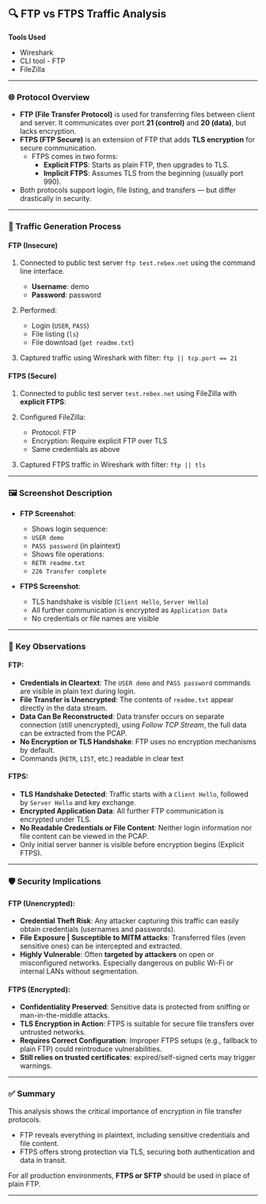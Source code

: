 ## 🔍 FTP vs FTPS Traffic Analysis

**Tools Used**
  - Wireshark
  - CLI tool - FTP
  - FileZilla

---

### 🌐 Protocol Overview

- **FTP (File Transfer Protocol)** is used for transferring files between client and server. It communicates over port **21 (control)** and **20 (data)**, but lacks encryption.
- **FTPS (FTP Secure)** is an extension of FTP that adds **TLS encryption** for secure communication.
  - FTPS comes in two forms:
    - **Explicit FTPS**: Starts as plain FTP, then upgrades to TLS.
    - **Implicit FTPS**: Assumes TLS from the beginning (usually port 990).
- Both protocols support login, file listing, and transfers — but differ drastically in security.

---

### 🧪 Traffic Generation Process

#### FTP (Insecure)

1. Connected to public test server `ftp test.rebex.net` using the command line interface.
    - **Username**: demo
    - **Password**: password

2. Performed:
    - Login (`USER`, `PASS`)
    - File listing (`ls`)
    - File download (`get readme.txt`)

3. Captured traffic using Wireshark with filter: `ftp || tcp.port == 21`

#### FTPS (Secure)

1. Connected to public test server `test.rebex.net` using FileZilla with **explicit FTPS**:

2. Configured FileZilla:
    - Protocol: FTP
    - Encryption: Require explicit FTP over TLS
    - Same credentials as above

3. Captured FTPS traffic in Wireshark with filter: `ftp || tls`

---

### 🖼️ Screenshot Description

  - **FTP Screenshot**:
    - Shows login sequence:
     - `USER demo`
     - `PASS password` (in plaintext)
    - Shows file operations:
     - `RETR readme.txt`
     - `226 Transfer complete`
     
  - **FTPS Screenshot**:
    - TLS handshake is visible (`Client Hello`, `Server Hello`)
    - All further communication is encrypted as `Application Data`
    - No credentials or file names are visible

---

### 📌 Key Observations

#### FTP:
- **Credentials in Cleartext**: The `USER demo` and `PASS password` commands are visible in plain text during login.
- **File Transfer is Unencrypted**: The contents of `readme.txt` appear directly in the data stream.
- **Data Can Be Reconstructed**: Data transfer occurs on separate connection (still unencrypted), using *Follow TCP Stream*, the full data can be extracted from the PCAP.
- **No Encryption or TLS Handshake**: FTP uses no encryption mechanisms by default.
- Commands (`RETR`, `LIST`, etc.) readable in clear text

#### FTPS:
- **TLS Handshake Detected**: Traffic starts with a `Client Hello`, followed by `Server Hello` and key exchange.
- **Encrypted Application Data**: All further FTP communication is encrypted under TLS.
- **No Readable Credentials or File Content**: Neither login information nor file content can be viewed in the PCAP.
- Only initial server banner is visible before encryption begins (Explicit FTPS).

---

### 🛡️ Security Implications

#### FTP (Unencrypted):
- **Credential Theft Risk**: Any attacker capturing this traffic can easily obtain credentials (usernames and passwords).
- **File Exposure | Susceptible to MITM attacks**: Transferred files (even sensitive ones) can be intercepted and extracted.
- **Highly Vulnerable**: Often **targeted by attackers** on open or misconfigured networks. Especially dangerous on public Wi-Fi or internal LANs without segmentation.

#### FTPS (Encrypted):
- **Confidentiality Preserved**: Sensitive data is protected from sniffing or man-in-the-middle attacks.
- **TLS Encryption in Action**: FTPS is suitable for secure file transfers over untrusted networks.
- **Requires Correct Configuration**: Improper FTPS setups (e.g., fallback to plain FTP) could reintroduce vulnerabilities.
- **Still relies on trusted certificates**: expired/self-signed certs may trigger warnings.

---

### ✅ Summary

This analysis shows the critical importance of encryption in file transfer protocols. 
- FTP reveals everything in plaintext, including sensitive credentials and file content.
- FTPS offers strong protection via TLS, securing both authentication and data in transit.

For all production environments, **FTPS or SFTP** should be used in place of plain FTP.

---
